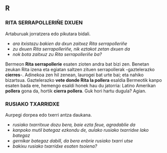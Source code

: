 ## R ##

### RITA SERRAPOLLERIÑE DXUEN ###

Artaburuak jorratzera edo pikutara bidali.

- *ara itxistazu bakien da dxun zaitxez Rita serrapolleriñe*
- *zu dxuen Rita serrapolleriñe, nik eztakot zetan dxuen da*
- *nok bota zaitxuz zu Rita serrapolleriñe ba?*

Bermeon **Rita serrapollerie** esaten zioten andra bat bizi zen. Benetan zeukan Rita izena eta egiatan saltzen zituen serrapollerak -gaztelerazko **cierres**-. Adinekoa zen hil zenean, laurogei bat urte bai; eta nahiko bizartsua. Gaztelerazko **vete donde Rita la pollera** esaldia Bermeotik kanpo esaten bada ere, hemengo esaldi honek hau du jatorria: Latino Amerikan **pollera** gona da, hortik **cierra pollera**. Guk hori hartu dugula? Agian.

### RUSIAKO TXARRIDXE ###

Aurpegi dorpea edo txerri antza daukana.

- *rusiako txarritxue dozu bera, baie ezta feue, agradablie da*
- *kanpoko mutil bategaz ezkondu de, aulako rusiako txarridxe lako bategaz*
- *gernikar bategaz dabill, da bera enbrie rusiako txarri utse*
- *bakixu rusiako txarridxe esaten tsoiena?*

